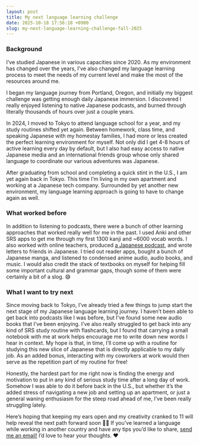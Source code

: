```yaml
---
layout: post
title: My next language learning challenge
date: 2025-10-18 17:56:18 +0900
slug: my-next-language-learning-challenge-fall-2025
---
```


### Background

I’ve studied Japanese in various capacities since 2020. As my environment has changed over the years, I’ve also changed my language learning process to meet the needs of my current level and make the most of the resources around me.

I began my language journey from Portland, Oregon, and initially my biggest challenge was getting enough daily Japanese immersion. I discovered I really enjoyed listening to native Japanese podcasts, and burned through literally thousands of hours over just a couple years.

In 2024, I moved to Tokyo to attend language school for a year, and my study routines shifted yet again. Between homework, class time, and speaking Japanese with my homestay families, I had more or less created the perfect learning environment for myself. Not only did I get 4-8 hours of active learning every day by default, but I also had easy access to native Japanese media and an international friends group whose only shared language to coordinate our various adventures was Japanese.

After graduating from school and completing a quick stint in the U.S., I am yet again back in Tokyo. This time I’m living in my own apartment and working at a Japanese tech company. Surrounded by yet another new environment, my language learning approach is going to have to change again as well.

### What worked before

In addition to listening to podcasts, there were a bunch of other learning approaches that worked really well for me in the past. I used Anki and other SRS apps to get me through my first 1300 kanji and ~6000 vocab words. I also worked with online teachers, produced <a href="https://open.spotify.com/show/0GGFxV5oX6w7wM4Qt078Ot?si=DCIQmVK2Tx6-FXdo0HWovQ" target="_blank" rel="noopener">a Japanese podcast</a>, and wrote letters to friends in Japanese. I tried out reader apps, bought a bunch of Japanese manga, and listened to condensed anime audio, audio books, and music. I would also credit the stack of textbooks on myself for helping fill some important cultural and grammar gaps, though some of them were certainly a bit of a slog. 😅

### What I want to try next

Since moving back to Tokyo, I’ve already tried a few things to jump start the next stage of my Japanese language learning journey. I haven’t been able to get back into podcasts like I was before, but I’ve found some new audio books that I’ve been enjoying. I’ve also really struggled to get back into any kind of SRS study routine with flashcards, but I found that carrying a small notebook with me at work helps encourage me to write down new words I hear in context. My hope is that, in time, I’ll come up with a routine for studying this new slice of Japanese that is directly applicable to my daily job. As an added bonus, interacting with my coworkers at work would then serve as the repetition part of my routine for free!

Honestly, the hardest part for me right now is finding the energy and motivation to put in any kind of serious study time after a long day of work. Somehow I was able to do it before back in the U.S., but whether it’s the added stress of navigating a new job and setting up an apartment, or just a general waning enthusiasm for the steep road ahead of me, I’ve been really struggling lately.

Here’s hoping that keeping my ears open and my creativity cranked to 11 will help reveal the next path forward soon 🙏🏻 If you’ve learned a language while working in another country and have any tips you’d like to share, <a href="/contact">send me an email!</a> I’d love to hear your thoughts. ❤️
